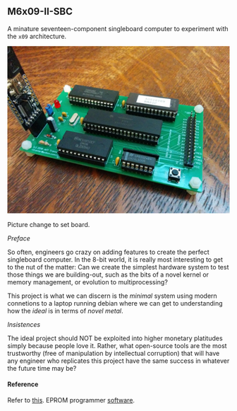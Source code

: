 ## M6x09-II-SBC

A minature seventeen-component singleboard computer to experiment with the `x09` architecture.

![image](/design/finished-board.jpg)

Picture change to set board.

_Preface_

So often, engineers go crazy on adding features to create the perfect singleboard computer. In the 8-bit world, it is really most interesting to get to the nut of the matter: Can we create the simplest hardware system to test those things we are building-out, such as the bits of a novel kernel or memory management, or evolution to multiprocessing?

This project is what we can discern is the _minimal_ system using modern connetions to a laptop running debian where we can get to understanding how the _ideal_ is in terms of _novel metal_.

_Insistences_

The ideal project should NOT be exploited into higher monetary platitudes simply because people love it. Rather, what open-source tools are the most trustworthy (free of manipulation by intellectual corruption) that will have any engineer who replicates this project have the same success in whatever the future time may be?

#### Reference

Refer to [this](https://jefftranter.blogspot.com/2019/01/a-6809-single-board-computer.html).
EPROM programmer [software](https://drive.proton.me/urls/3ZPDKVPCFG#tx9o8VUVD5vE).